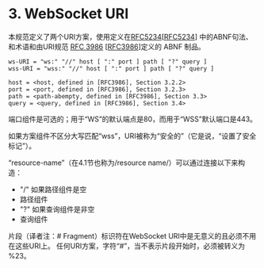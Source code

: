 # 3. WebSocket URI

本规范定义了两个URI方案，使用定义在[RFC5234](http://tools.ietf.org/html/rfc5234)[[RFC5234](http://tools.ietf.org/html/rfc5234)] 中的ABNF句法、和术语和由URI规范 [RFC 3986](http://tools.ietf.org/html/rfc3986) [[RFC3986](http://tools.ietf.org/html/rfc3986)]定义的 ABNF 制品。

    ws-URI = "ws:" "//" host [ ":" port ] path [ "?" query ]
    wss-URI = "wss:" "//" host [ ":" port ] path [ "?" query ]

    host = <host, defined in [RFC3986], Section 3.2.2>
    port = <port, defined in [RFC3986], Section 3.2.3>
    path = <path-abempty, defined in [RFC3986], Section 3.3>
    query = <query, defined in [RFC3986], Section 3.4>

端口组件是可选的；用于“WS”的默认端点是80，而用于“WSS”默认端口是443。

如果方案组件不区分大写匹配“wss”，URI被称为“安全的”（它是说，“设置了安全标记”）。

“resource-name”（在4.1节也称为/resource name/）可以通过连接以下来构造：

* "/"  如果路径组件是空
* 路径组件
* "?" 如果查询组件是非空
* 查询组件

片段（译者注：# Fragment）标识符在WebSocket URI中是无意义的且必须不用在这些URI上。
任何URI方案，字符“#”，当不表示片段开始时，必须被转义为 %23。
